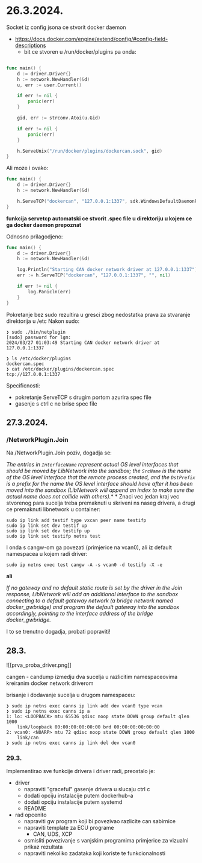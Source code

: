 # 26.3.2024.

Socket iz config jsona ce stvorit docker daemon
- https://docs.docker.com/engine/extend/config/#config-field-descriptions
	- bit ce stvoren u /run/docker/plugins pa onda:

```go

func main() {
	d := driver.Driver{}
	h := network.NewHandler(&d)
	u, err := user.Current()

	if err != nil {
		panic(err)
	}

	gid, err := strconv.Atoi(u.Gid)

	if err != nil {
		panic(err)
	}

	h.ServeUnix("/run/docker/plugins/dockercan.sock", gid)
}

``` 

Ali moze i ovako:
```go
func main() {
	d := driver.Driver{}
	h := network.NewHandler(&d)

	h.ServeTCP("dockercan", "127.0.0.1:1337", sdk.WindowsDefaultDaemonRootDir(), nil)
}
```

**funkcija servetcp automatski ce stvorit .spec file u direktoriju u kojem ce ga docker daemon prepoznat**

Odnosno prilagodjeno:
```go
func main() {
	d := driver.Driver{}
	h := network.NewHandler(&d)

	log.Println("Starting CAN docker network driver at 127.0.0.1:1337")
	err := h.ServeTCP("dockercan", "127.0.0.1:1337", "", nil)

	if err != nil {
		log.Panicln(err)
	}
}
```

Pokretanje bez sudo rezultira u gresci zbog nedostatka prava za stvaranje direktorija u /etc
Nakon sudo:

```
❯ sudo ./bin/netplugin
[sudo] password for lgm: 
2024/03/27 01:03:49 Starting CAN docker network driver at 127.0.0.1:1337
```


```
❯ ls /etc/docker/plugins
dockercan.spec
❯ cat /etc/docker/plugins/dockercan.spec
tcp://127.0.0.1:1337
```

Specificnosti:
- pokretanje ServeTCP s drugim portom azurira spec file
- gasenje s ctrl c ne brise spec file

## 27.3.2024.

### /NetworkPlugin.Join
Na /NetworkPlugin.Join poziv, dogadja se:

*The entries in `InterfaceName` represent actual OS level interfaces that should be moved by LibNetwork into the sandbox; the `SrcName` is the name of the OS level interface that the remote process created, and the `DstPrefix` is a prefix for the name the OS level interface should have after it has been moved into the sandbox (LibNetwork will append an index to make sure the actual name does not collide with others).**
*
Znaci vec jedan kraj vec stvorenog para sucelja treba premaknuti u skriveni ns naseg drivera, a drugi ce premaknuti libnetwork u container:

```
sudo ip link add testif type vxcan peer name testifp 
sudo ip link set dev testif up
sudo ip link set dev testifp up
sudo ip link set testifp netns test
```

I onda s cangw-om ga povezati (primjerice na vcan0), ali iz default namespacea u kojem radi driver:
```
sudo ip netns exec test cangw -A -s vcan0 -d testifp -X -e
```

**ali**

*If no gateway and no default static route is set by the driver in the Join response, LibNetwork will add an additional interface to the sandbox connecting to a default gateway network (a bridge network named docker_gwbridge) and program the default gateway into the sandbox accordingly, pointing to the interface address of the bridge docker_gwbridge.*

I to se trenutno dogadja, probati popraviti!

## 28.3.

![[prva_proba_driver.png]]

cangen - candump izmedju dva sucelja u razlicitim namespaceovima kreiranim docker network driverom

brisanje i dodavanje sucelja u drugom namespaceu:
```
❯ sudo ip netns exec canns ip link add dev vcan0 type vcan
❯ sudo ip netns exec canns ip a
1: lo: <LOOPBACK> mtu 65536 qdisc noop state DOWN group default qlen 1000
    link/loopback 00:00:00:00:00:00 brd 00:00:00:00:00:00
2: vcan0: <NOARP> mtu 72 qdisc noop state DOWN group default qlen 1000
    link/can 
❯ sudo ip netns exec canns ip link del dev vcan0

```

### 29.3.

Implementirao sve funkcije drivera i driver radi, preostalo je:
- driver
	- napraviti "graceful" gasenje drivera u slucaju ctrl c
	- dodati opciju instalacije putem dockerhub-a
	- dodati opciju instalacije putem systemd
	- README
- rad opcenito
	- napraviti gw program koji bi povezivao razlicite can sabirnice
	- napraviti template za ECU programe
		- CAN, UDS, XCP
	- osmisliti povezivanje s vanjskim programima primjerice za vizualni prikaz rezultata
	- napraviti nekoliko zadataka koji koriste te funkcionalnosti